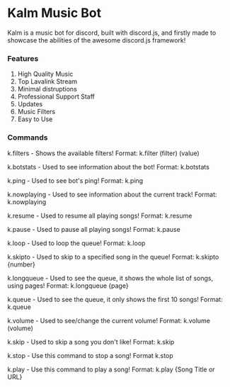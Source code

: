 # Kalm Music Bot

Kalm is a music bot for discord, built with discord.js, and firstly made to showcase the abilities of the awesome discord.js framework!

### Features

1. High Quality Music
2. Top Lavalink Stream
3. Minimal distruptions
4. Professional Support Staff
5. Updates
6. Music Filters
7. Easy to Use

### Commands

k.filters - Shows the available filters! Format: k.filter (filter) (value)

k.botstats - Used to see information about the bot! Format: k.botstats

k.ping - Used to see bot's ping! Format: k.ping

k.nowplaying - Used to see information about the current track! Format: k.nowplaying

k.resume - Used to resume all playing songs! Format: k.resume

k.pause - Used to pause all playing songs! Format: k.pause

k.loop - Used to loop the queue! Format: k.loop

k.skipto - Used to skip to a specified song in the queue! Format: k.skipto {number}

k.longqueue - Used to see the queue, it shows the whole list of songs, using pages! Format: k.longqueue {page}

k.queue - Used to see the queue, it only shows the first 10 songs! Format: k.queue

k.volume - Used to see/change the current volume! Format: k.volume (volume)

k.skip - Used to skip a song you don't like! Format: k.skip

k.stop - Use this command to stop a song! Format k.stop

k.play - Use this command to play a song! Format: k.play {Song Title or URL}
